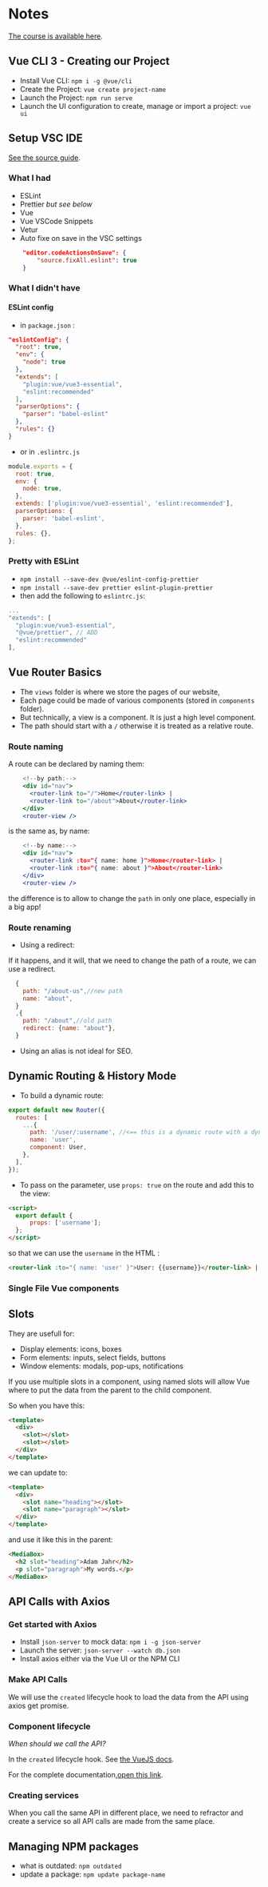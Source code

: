 # Notes

[The course is available here](https://www.vuemastery.com/courses/real-world-vue-js).

## Vue CLI 3 - Creating our Project

- Install Vue CLI: `npm i -g @vue/cli`
- Create the Project: `vue create project-name`
- Launch the Project: `npm run serve`
- Launch the UI configuration to create, manage or import a project: `vue ui`

## Setup VSC IDE

[See the source guide](https://www.vuemastery.com/blog/vs-code-for-vuejs-developers/).

### What I had

- ESLint
- Prettier _but see below_
- Vue
- Vue VSCode Snippets
- Vetur
- Auto fixe on save in the VSC settings

```json
    "editor.codeActionsOnSave": {
        "source.fixAll.eslint": true
    }
```

### What I didn't have

#### ESLint config

- in `package.json` :

```json
"eslintConfig": {
  "root": true,
  "env": {
    "node": true
  },
  "extends": [
    "plugin:vue/vue3-essential",
    "eslint:recommended"
  ],
  "parserOptions": {
    "parser": "babel-eslint"
  },
  "rules": {}
}
```

- or in `.eslintrc.js`

```js
module.exports = {
  root: true,
  env: {
    node: true,
  },
  extends: ['plugin:vue/vue3-essential', 'eslint:recommended'],
  parserOptions: {
    parser: 'babel-eslint',
  },
  rules: {},
};
```

### Pretty with ESLint

- `npm install --save-dev @vue/eslint-config-prettier`
- `npm install --save-dev prettier eslint-plugin-prettier`
- then add the following to `eslintrc.js`:

```js
...
"extends": [
  "plugin:vue/vue3-essential",
  "@vue/prettier", // ADD
  "eslint:recommended"
],
```

## Vue Router Basics

- The `views` folder is where we store the pages of our website,
- Each page could be made of various components (stored in `components` folder).
- But technically, a view is a component. It is just a high level component.
- The path should start with a `/` otherwise it is treated as a relative route.

### Route naming

A route can be declared by naming them:

```jsx
    <!--by path:-->
    <div id="nav">
      <router-link to="/">Home</router-link> |
      <router-link to="/about">About</router-link>
    </div>
    <router-view />
```

is the same as, by name:

```jsx
    <!--by name:-->
    <div id="nav">
      <router-link :to="{ name: home }">Home</router-link> |
      <router-link :to="{ name: about }">About</router-link>
    </div>
    <router-view />
```

the difference is to allow to change the `path` in only one place, especially in a big app!

### Route renaming

- Using a redirect:

If it happens, and it will, that we need to change the path of a route, we can use a redirect.

```js
  {
    path: "/about-us",//new path
    name: "about",
  }
  ,{
    path: "/about",//old path
    redirect: {name: "about"},
  }
```

- Using an alias is not ideal for SEO.

## Dynamic Routing & History Mode

- To build a dynamic route:

```js
export default new Router({
  routes: [
    ...{
      path: '/user/:username', //<== this is a dynamic route with a dynamic segment
      name: 'user',
      component: User,
    },
  ],
});
```

- To pass on the parameter, use `props: true` on the route and add this to the view:

```html
<script>
  export default {
      props: ['username'];
  };
</script>
```

so that we can use the `username` in the HTML :

```html
<router-link :to="{ name: 'user' }">User: {{username}}</router-link> |
```

### Single File Vue components

## Slots

They are usefull for:

- Display elements: icons, boxes
- Form elements: inputs, select fields, buttons
- Window elements: modals, pop-ups, notifications

If you use multiple slots in a component, using named slots will allow Vue where to put the data from the parent to the child component.

So when you have this:

```html
<template>
  <div>
    <slot></slot>
    <slot></slot>
  </div>
</template>
```

we can update to:

```html
<template>
  <div>
    <slot name="heading"></slot>
    <slot name="paragraph"></slot>
  </div>
</template>
```

and use it like this in the parent:

```html
<MediaBox>
  <h2 slot="heading">Adam Jahr</h2>
  <p slot="paragraph">My words.</p>
</MediaBox>
```

## API Calls with Axios

### Get started with Axios

- Install `json-server` to mock data: `npm i -g json-server`
- Launch the server: `json-server --watch db.json`
- Install axios either via the Vue UI or the NPM CLI

### Make API Calls

We will use the `created` lifecycle hook to load the data from the API using axios get promise.

### Component lifecycle

_When should we call the API?_

In the `created` lifecycle hook. See [the VueJS docs](https://vuejs.org/v2/api/#created).

For the complete documentation,[open this link](https://vuejs.org/v2/guide/instance.html#Instance-Lifecycle-Hooks).

### Creating services

When you call the same API in different place, we need to refractor and create a service so all API calls are made from the same place.

## Managing NPM packages

- what is outdated: `npm outdated`
- update a package: `npm update package-name`
